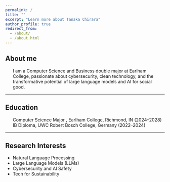 ```yaml
---
permalink: /
title: ""
excerpt: "Learn more about Tanaka Chirara"
author_profile: true
redirect_from: 
  - /about/
  - /about.html
---
```


<h2>About me</h2>
<ul>I am a Computer Science and Business double major at Earlham College, passionate about cybersecurity, clean technology, and the transformative     potential of large language models and AI for social good.</li>
</ul>

---

<h2>Education</h2>
<ul>Computer Science Major , Earlham College, Richmond, IN (2024–2028)<br>
IB Diploma, UWC Robert Bosch College, Germany (2022–2024)
</ul>

---

<h2>Research Interests</h2>
<ul>
  <li>Natural Language Processing</li>
  <li>Large Language Models (LLMs)</li>
  <li>Cybersecurity and AI Safety</li>
  <li>Tech for Sustainability</li>
</ul>    
